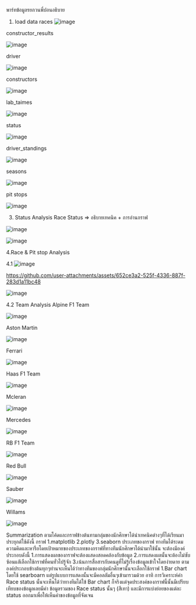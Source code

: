 พาร์ทข้อมูลรยกวนพี่ปอนอธิบาย
1. load data
races
![image](https://github.com/user-attachments/assets/54b01f35-f53a-4665-9392-90764142bf46)

constructor_results

![image](https://github.com/user-attachments/assets/3e30ead0-1bb4-424b-85d9-7225e68ec601)

driver

![image](https://github.com/user-attachments/assets/3ef7221e-e53c-4d48-84dd-0a2110ebbd98)

constructors

![image](https://github.com/user-attachments/assets/405889a4-728f-485d-ac37-95e9e1774409)

lab_taimes

![image](https://github.com/user-attachments/assets/f9e3febe-70b0-405c-b781-1a63959f02aa)

status

![image](https://github.com/user-attachments/assets/baebf436-255e-4e8a-943e-134f87baa529)

driver_standings

![image](https://github.com/user-attachments/assets/449c9a66-ef84-4435-9829-ec550ae6c553)

seasons

![image](https://github.com/user-attachments/assets/2f1c7df0-a76b-4394-95f5-a2192a4952c2)

pit stops

![image](https://github.com/user-attachments/assets/869f7665-1da0-4326-bae6-12c7c376047b)

3. Status Analysis
Race Status => อธิบายเทคนิค + การอ่านกราฟ

![image](https://github.com/user-attachments/assets/27a5a589-08a3-42e0-b3b6-9eeda2965c89)

![image](https://github.com/user-attachments/assets/5c695d9d-8c91-41e7-a2e7-4857ce78af65)

4.Race & Pit stop Analysis

4.1
![image](https://github.com/user-attachments/assets/d5e93951-2d89-4fe8-a768-6862ded84dd1)

https://github.com/user-attachments/assets/652ce3a2-525f-4336-887f-283d1a11bc48


![image](https://github.com/user-attachments/assets/f05bb58a-e3ae-4066-8036-421182407c5d)

4.2 Team Analysis
Alpine F1 Team

![image](https://github.com/user-attachments/assets/20c7fda3-f199-45df-9b9d-c13b2f73d4cd)



Aston Martin

![image](https://github.com/user-attachments/assets/a1cd7f03-291b-4d8c-9fd9-497c824bb0a1)

Ferrari

![image](https://github.com/user-attachments/assets/585dd35c-7313-4c86-a406-77221d097c44)



Haas F1 Team

![image](https://github.com/user-attachments/assets/edb0f083-657f-411f-a9e5-98fe71a8fde6)


Mcleran

![image](https://github.com/user-attachments/assets/2b5179f5-2e10-4c0c-b951-423cbc817be3)


Mercedes

![image](https://github.com/user-attachments/assets/69487624-ed6f-463f-b9b5-5b7fe6e311e3)


RB F1 Team

![image](https://github.com/user-attachments/assets/94d643e4-faf2-4a57-b0a7-e119d2f6ff4b)


Red Bull

![image](https://github.com/user-attachments/assets/f19cb6eb-3580-4646-a000-4839c6c29721)


Sauber

![image](https://github.com/user-attachments/assets/043ebf76-c550-4248-a692-5227d4849d98)


Willams

![image](https://github.com/user-attachments/assets/da67c38e-2838-4ae4-899f-e4a1612392b2)





Summarization
ตามโค้ดและกราฟข้างต้นทามกลุ่มของนักศึกษาได้นำเทคนิคต่างๆที่ได้เรียนมาประยุกต์ใช้ดังนี้
กราฟ
1.matplotlib
2.plotly
3.seaborn
ประเภทของกราฟ
ทางทีมได้ระดมความคิดและหารือโดยเป้าหมายของประเภทของกราฟที่ทางทีมนักศึกษาได้นำมาใช้นั้น จะต้องมีองค์ประกอบดังนี้
1.การแสดงผลของกราฟจะต้องแสดงสอดคล้องกับข้อมูล
2.การแสดงผลนั้นจะต้องไม่ซับซ้อนแลัเลือกใช้กราฟที่คนทั่วไปรู้จัก
3.เน้นการสื่อสารกับคนดูที่ไม่รู้เรื่องข้อมูลเข้าใจโดยง่ายดาย
ตามองค์ประกอบข้างต้นทุกๆท่านจะเห็นได้ว่าทางทีมของกลุ่มนักศึกษานั้นจะเลือกใช้กราฟ
1.Bar chart โดยใช้ searboarn แต่รูปแบบการแสดงนั้นจะมีคอลลัมอื่นๆเข้ามารวมด้วย อาทิ การวิเคราะห์ค่า Race status นั้นจะเห็นได้ว่าทางทีมได้ใข้ Bar chart ก็จริงแต่จุดประสงค์ของกราฟนี้นั้นมีเปรียบเทียบของข้อมูลเลยมีค่า ข้อมูลรวมของ Race status นั้นๆ (สีเทา) และมีการแบ่งย่อยของแต่ละ status ออกมาเพื่อให้เห็นค่าของข้อมูลที่จัดเจน





